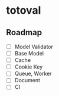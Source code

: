 # totoval

## Roadmap
- [ ] Model Validator
- [ ] Base Model
- [ ] Cache
- [ ] Cookie Key
- [ ] Queue, Worker
- [ ] Document
- [ ] CI